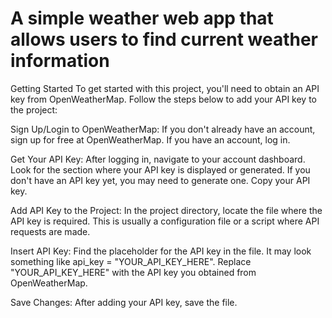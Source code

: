 # A simple weather web app that allows users to find current weather information

Getting Started
To get started with this project, you'll need to obtain an API key from OpenWeatherMap. Follow the steps below to add your API key to the project:

Sign Up/Login to OpenWeatherMap:
If you don't already have an account, sign up for free at OpenWeatherMap. If you have an account, log in.

Get Your API Key:
After logging in, navigate to your account dashboard. Look for the section where your API key is displayed or generated. If you don't have an API key yet, you may need to generate one. Copy your API key.

Add API Key to the Project:
In the project directory, locate the file where the API key is required. This is usually a configuration file or a script where API requests are made.

Insert API Key:
Find the placeholder for the API key in the file. It may look something like api_key = "YOUR_API_KEY_HERE". Replace "YOUR_API_KEY_HERE" with the API key you obtained from OpenWeatherMap.

Save Changes:
After adding your API key, save the file.
